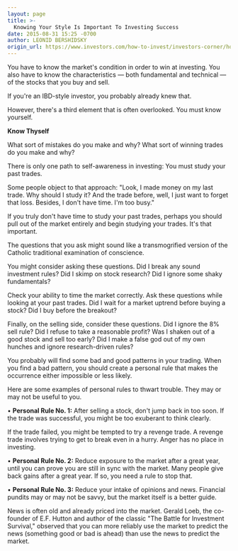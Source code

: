 ```yaml
---
layout: page
title: >-
  Knowing Your Style Is Important To Investing Success
date: 2015-08-31 15:25 -0700
author: LEONID BERSHIDSKY
origin_url: https://www.investors.com/how-to-invest/investors-corner/how-to-improve-stock-trades/
---
```


You have to know the market's condition in order to win at investing. You also have to know the characteristics — both fundamental and technical — of the stocks that you buy and sell.

If you're an IBD-style investor, you probably already knew that.

However, there's a third element that is often overlooked. You must know yourself.

**Know Thyself**

What sort of mistakes do you make and why? What sort of winning trades do you make and why?

There is only one path to self-awareness in investing: You must study your past trades.

Some people object to that approach: "Look, I made money on my last trade. Why should I study it? And the trade before, well, I just want to forget that loss. Besides, I don't have time. I'm too busy."

If you truly don't have time to study your past trades, perhaps you should pull out of the market entirely and begin studying your trades. It's that important.

The questions that you ask might sound like a transmogrified version of the Catholic traditional examination of conscience.

You might consider asking these questions. Did I break any sound investment rules? Did I skimp on stock research? Did I ignore some shaky fundamentals?

Check your ability to time the market correctly. Ask these questions while looking at your past trades. Did I wait for a market uptrend before buying a stock? Did I buy before the breakout?

Finally, on the selling side, consider these questions. Did I ignore the 8% sell rule? Did I refuse to take a reasonable profit? Was I shaken out of a good stock and sell too early? Did I make a false god out of my own hunches and ignore research-driven rules?

You probably will find some bad and good patterns in your trading. When you find a bad pattern, you should create a personal rule that makes the occurrence either impossible or less likely.

Here are some examples of personal rules to thwart trouble. They may or may not be useful to you.

• **Personal Rule No. 1:** After selling a stock, don't jump back in too soon. If the trade was successful, you might be too exuberant to think clearly.

If the trade failed, you might be tempted to try a revenge trade. A revenge trade involves trying to get to break even in a hurry. Anger has no place in investing.

• **Personal Rule No. 2:** Reduce exposure to the market after a great year, until you can prove you are still in sync with the market. Many people give back gains after a great year. If so, you need a rule to stop that.

• **Personal Rule No. 3:** Reduce your intake of opinions and news. Financial pundits may or may not be savvy, but the market itself is a better guide.

News is often old and already priced into the market. Gerald Loeb, the co-founder of E.F. Hutton and author of the classic "The Battle for Investment Survival," observed that you can more reliably use the market to predict the news (something good or bad is ahead) than use the news to predict the market.
